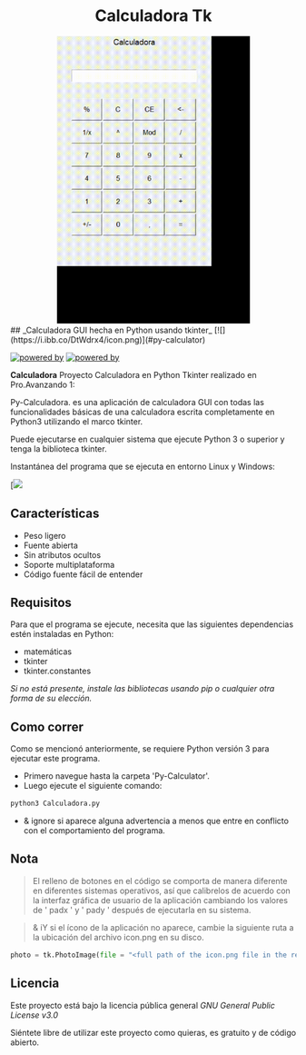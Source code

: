 <div align='center'>
    <h1>Calculadora Tk</h1>
    <img src='./Calc.gif' title='Demo da calculadora' width='340px' />
</div>
## _Calculadora GUI hecha en Python usando tkinter_
[![](https://i.ibb.co/DtWdrx4/icon.png)](#py-calculator)

[![powered by](https://img.shields.io/badge/Powered%20by-Python%203-blue)](https://www.python.org/)
[![powered by](https://img.shields.io/badge/Powered%20by-Tkinter-red)](https://docs.python.org/3/library/tkinter.html)

**Calculadora** Proyecto Calculadora en Python Tkinter realizado en Pro.Avanzando 1:


Py-Calculadora. es una aplicación de calculadora GUI con todas las funcionalidades básicas de una calculadora escrita completamente en Python3 utilizando el marco tkinter.

Puede ejecutarse en cualquier sistema que ejecute Python 3 o superior y tenga la biblioteca tkinter.

Instantánea del programa que se ejecuta en entorno Linux y Windows:

[![]([https://i.ibb.co/jRLBydC/Calc.gif])

## Características 

- Peso ligero
- Fuente abierta
- Sin atributos ocultos
- Soporte multiplataforma
- Código fuente fácil de entender

## Requisitos
Para que el programa se ejecute, necesita que las siguientes dependencias estén instaladas en Python:

- matemáticas
- tkinter
- tkinter.constantes

_Si no está presente, instale las bibliotecas usando pip o cualquier otra forma de su elección._

## Como correr
Como se mencionó anteriormente, se requiere Python versión 3 para ejecutar este programa.

- Primero navegue hasta la carpeta 'Py-Calculator'.
- Luego ejecute el siguiente comando:
```sh
python3 Calculadora.py
```
- & ignore si aparece alguna advertencia a menos que entre en conflicto con el comportamiento del programa.

## Nota
>El relleno de botones en el código se comporta de manera diferente en diferentes sistemas operativos, así que calibrelos de acuerdo con la interfaz gráfica de usuario de la aplicación cambiando los valores de ' padx ' y ' pady ' después de ejecutarla en su sistema.

>& iY si el ícono de la aplicación no aparece, cambie la siguiente ruta a la ubicación del archivo icon.png en su disco.
```py
photo = tk.PhotoImage(file = "<full path of the icon.png file in the res folder>")
```

## Licencia

Este proyecto está bajo la licencia pública general  _GNU General Public License v3.0_

Siéntete libre de utilizar este proyecto como quieras, es gratuito y de código abierto.


